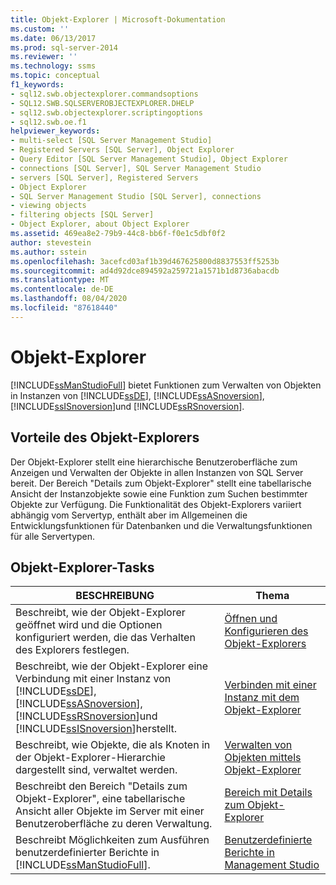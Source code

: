 ```yaml
---
title: Objekt-Explorer | Microsoft-Dokumentation
ms.custom: ''
ms.date: 06/13/2017
ms.prod: sql-server-2014
ms.reviewer: ''
ms.technology: ssms
ms.topic: conceptual
f1_keywords:
- sql12.swb.objectexplorer.commandsoptions
- SQL12.SWB.SQLSERVEROBJECTEXPLORER.DHELP
- sql12.swb.objectexplorer.scriptingoptions
- sql12.swb.oe.f1
helpviewer_keywords:
- multi-select [SQL Server Management Studio]
- Registered Servers [SQL Server], Object Explorer
- Query Editor [SQL Server Management Studio], Object Explorer
- connections [SQL Server], SQL Server Management Studio
- servers [SQL Server], Registered Servers
- Object Explorer
- SQL Server Management Studio [SQL Server], connections
- viewing objects
- filtering objects [SQL Server]
- Object Explorer, about Object Explorer
ms.assetid: 469ea8e2-79b9-44c8-bb6f-f0e1c5dbf0f2
author: stevestein
ms.author: sstein
ms.openlocfilehash: 3acefcd03af1b39d467625800d8837553ff5253b
ms.sourcegitcommit: ad4d92dce894592a259721a1571b1d8736abacdb
ms.translationtype: MT
ms.contentlocale: de-DE
ms.lasthandoff: 08/04/2020
ms.locfileid: "87618440"
---
```

# <a name="object-explorer"></a>Objekt-Explorer
  [!INCLUDE[ssManStudioFull](../../includes/ssmanstudiofull-md.md)] bietet Funktionen zum Verwalten von Objekten in Instanzen von [!INCLUDE[ssDE](../../includes/ssde-md.md)], [!INCLUDE[ssASnoversion](../../includes/ssasnoversion-md.md)], [!INCLUDE[ssISnoversion](../../includes/ssisnoversion-md.md)]und [!INCLUDE[ssRSnoversion](../../includes/ssrsnoversion-md.md)].  
  
## <a name="benefits-of-object-explorer"></a>Vorteile des Objekt-Explorers  
 Der Objekt-Explorer stellt eine hierarchische Benutzeroberfläche zum Anzeigen und Verwalten der Objekte in allen Instanzen von SQL Server bereit. Der Bereich "Details zum Objekt-Explorer" stellt eine tabellarische Ansicht der Instanzobjekte sowie eine Funktion zum Suchen bestimmter Objekte zur Verfügung. Die Funktionalität des Objekt-Explorers variiert abhängig vom Servertyp, enthält aber im Allgemeinen die Entwicklungsfunktionen für Datenbanken und die Verwaltungsfunktionen für alle Servertypen.  
  
## <a name="object-explorer-tasks"></a>Objekt-Explorer-Tasks  
  
|BESCHREIBUNG|Thema|  
|-----------------|-----------|  
|Beschreibt, wie der Objekt-Explorer geöffnet wird und die Optionen konfiguriert werden, die das Verhalten des Explorers festlegen.|[Öffnen und Konfigurieren des Objekt-Explorers](open-and-configure-object-explorer.md)|  
|Beschreibt, wie der Objekt-Explorer eine Verbindung mit einer Instanz von [!INCLUDE[ssDE](../../includes/ssde-md.md)], [!INCLUDE[ssASnoversion](../../includes/ssasnoversion-md.md)], [!INCLUDE[ssRSnoversion](../../includes/ssrsnoversion-md.md)]und [!INCLUDE[ssISnoversion](../../includes/ssisnoversion-md.md)]herstellt.|[Verbinden mit einer Instanz mit dem Objekt-Explorer](connect-to-an-instance-from-object-explorer.md)|  
|Beschreibt, wie Objekte, die als Knoten in der Objekt-Explorer-Hierarchie dargestellt sind, verwaltet werden.|[Verwalten von Objekten mittels Objekt-Explorer](manage-objects-by-using-object-explorer.md)|  
|Beschreibt den Bereich "Details zum Objekt-Explorer", eine tabellarische Ansicht aller Objekte im Server mit einer Benutzeroberfläche zu deren Verwaltung.|[Bereich mit Details zum Objekt-Explorer](object-explorer-details-pane.md)|  
|Beschreibt Möglichkeiten zum Ausführen benutzerdefinierter Berichte in [!INCLUDE[ssManStudioFull](../../includes/ssmanstudiofull-md.md)].|[Benutzerdefinierte Berichte in Management Studio](custom-reports-in-management-studio.md)|  
  
  
